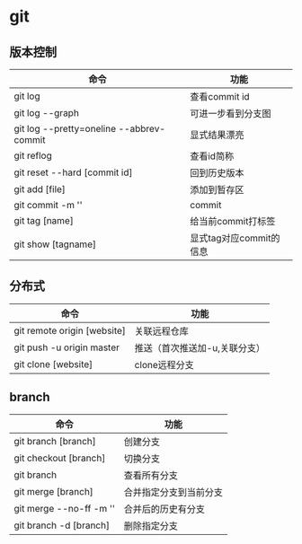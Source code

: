 # git
## 版本控制
|命令|功能
|---|---
|git log|查看commit id
|git log --graph|可进一步看到分支图
|git log --pretty=oneline --abbrev-commit|显式结果漂亮
|git reflog|查看id简称
|git reset --hard [commit id]|回到历史版本
|git add [file]|添加到暂存区
|git commit -m ''|commit
|git tag [name]|给当前commit打标签
|git show [tagname]|显式tag对应commit的信息
## 分布式
|命令|功能
|---|---
|git remote origin [website]|关联远程仓库
|git push -u origin master|推送（首次推送加-u,关联分支）
|git clone [website]|clone远程分支
## branch
|命令|功能
|---|---
|git branch [branch]|创建分支
|git checkout [branch]|切换分支
|git branch|查看所有分支
|git merge [branch]|合并指定分支到当前分支
|git merge --no-ff -m ''|合并后的历史有分支
|git branch -d [branch]|删除指定分支
